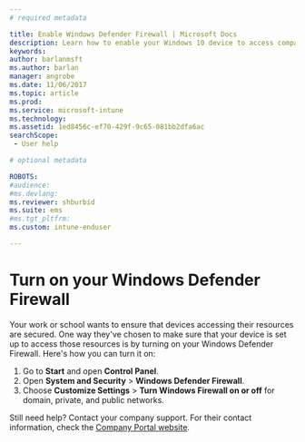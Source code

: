 ```yaml
---
# required metadata

title: Enable Windows Defender Firewall | Microsoft Docs
description: Learn how to enable your Windows 10 device to access company resources by turning on your firewall.
keywords:
author: barlanmsft
ms.author: barlan
manager: angrobe
ms.date: 11/06/2017
ms.topic: article
ms.prod:
ms.service: microsoft-intune
ms.technology:
ms.assetid: 1ed8456c-ef70-429f-9c65-081bb2dfa6ac
searchScope:
 - User help

# optional metadata

ROBOTS:   
#audience:
#ms.devlang:
ms.reviewer: shburbid
ms.suite: ems
#ms.tgt_pltfrm:
ms.custom: intune-enduser

---
```


# Turn on your Windows Defender Firewall

Your work or school wants to ensure that devices accessing their resources are secured. One way they've chosen to make sure that your device is set up to access those resources is by turning on your Windows Defender Firewall. Here's how you can turn it on:

1. Go to **Start** and open **Control Panel**.
2. Open **System and Security** > **Windows Defender Firewall**.
3. Choose **Customize Settings** > **Turn Windows Firewall on or off** for domain, private, and public networks.

Still need help? Contact your company support. For their contact information, check the [Company Portal website](https://portal.manage.microsoft.com).
